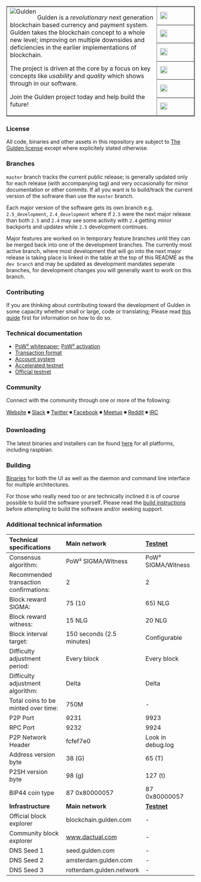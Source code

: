 <table cellspacing="0" cellpadding="0" color="grey" border="1px">
  <tr border=0>
    <td border="0px" width="80%" rowspan="7">
      <a href="https://www.Gulden.com">
        <img align="left" src="https://gulden.com/img/design/g-111444.svg" alt="Gulden"/>
      </a>
      <p>Gulden is a <i>revolutionary</i> next generation blockchain based currency and payment system.<br/>
      Gulden takes the blockchain concept to a whole new level; improving on multiple downsides and deficiencies in the earlier implementations of blockchain.</p>
      <p>The project is driven at the core by a focus on key concepts like <i>usability</i> and <i>quality</i> which shows through in our software.</p><p>Join the Gulden project today and help build the future!</p>
    </td>
    <td width="20%" border=0>
      <a href="#">
        <img height="20px" src="https://travis-ci.org/Gulden/gulden-official.svg?branch=master" alt="ci build status"/>
      </a>
    </td>
  </tr>
  <tr border=0>
    <td>
      <a href="https://github.com/Gulden/gulden-official/issues">
        <img  height="20px" src="https://img.shields.io/github/issues/gulden/gulden-official.svg?color=blue" alt="open issues"/>
    </td>
  </tr>
  <tr border=0>
    <td>
      <a href="https://github.com/Gulden/gulden-official/issues?q=is%3Aissue+is%3Aclosed">
        <img  height="20px" src="https://img.shields.io/github/issues-closed/gulden/gulden-official.svg?color=blue" alt="closed issues"/>
      </a>
    </td>
  </tr>
  <tr border=0>
    <td border=0>
      <a href="https://github.com/Gulden/gulden-official/releases">
        <img height="20px" src="https://img.shields.io/github/downloads/gulden/gulden-official/total.svg?color=blue" alt="total downloads"/>
      </a>
    </td>
  </tr>
  <tr border=0>
    <td>
      <a href="https://github.com/Gulden/gulden-official/commits/master">
        <img height="20px" src="https://img.shields.io/github/commit-activity/y/gulden/gulden-official.svg" alt="commits 1y"/>
      </a>
    </td>
  </tr>
  <tr>
    <td>
      <a href="https://github.com/Gulden/gulden-official/compare/master@%7B12month%7D...2.4_development">
        <img height="20px" src="https://img.shields.io/badge/dev%20branch-2.4_development-blue.svg" alt="active_branch"/>
      </a>
    </td>
  </tr>
</table>



### License
All code, binaries and other assets in this repository are subject to [The Gulden license](https://github.com/Gulden/gulden-official/blob/master/COPYING_gulden) except where explicitely stated otherwise.

### Branches
`master` branch tracks the current public release; is generally updated only for each release (with accompanying tag) and very occasionally for minor documentation or other commits. If all you want is to build/track the current version of the sofrware than use the `master` branch.

Each major version of the software gets its own branch e.g. `2.5_development`, `2.4_development` where if `2.5` were the next major release than both `2.5` and `2.4` may see some activity with `2.4` getting minor backports and updates while `2.5` development continues.

Major features are worked on in temporary feature branches until they can be merged back into one of the development branches. The currently most active branch, where most development that will go into the next major release is taking place is linked in the table at the top of this README as the `dev branch` and may be updated as development mandates seperate branches, for development changes you will generally want to work on this branch.

### Contributing
If you are thinking about contributing toward the development of Gulden in some capacity whether small or large, code or translating; Please read [this guide](./CONTRIBUTING.md) first for information on how to do so.

### Technical documentation
* [PoW² whitepaper](.//technical_documentation/Gulden_PoW2.pdf); [PoW² activation](./technical_documentation/PoW2_activation.md)
* [Transaction format](./technical_documentation/transaction_format.md)
* [Account system](./technical_documentation/account_system.md)
* [Accelerated testnet](./technical_documentation/accelerated_testnet.md)
* [Official testnet](./technical_documentation/accelerated_testnet.md#official-testnet)


### Community

Connect with the community through one or more of the following:

[Website](https://gulden.com) ◾ [Slack](https://gulden.com/join) ◾ [Twitter](http://twitter.com/gulden) ◾ [Facebook](http://facebook.com/gulden) ◾ [Meetup](https://www.meetup.com/gulden) ◾ [Reddit](https://www.reddit.com/r/GuldenCommunity) ◾ [IRC](https://webchat.freenode.net/?channels=Gulden)


### Downloading

The latest binaries and installers can be found [here](https://github.com/Gulden/gulden-official/releases) for all platforms, including raspbian.

### Building
[Binaries](https://github.com/Gulden/gulden-official/releases) for both the UI as well as the daemon and command line interface for multiple architectures.

For those who really need too or are technically inclined it is of course possible to build the software yourself. Please read the [build instructions](./doc/building.md) before attempting to build the software and/or seeking support.

### Additional technical information


|Technical specifications|Main network|[Testnet](./technical_documentation/accelerated_testnet.md#official-testnet)|
|:-----------|:---------|:---------|
|Consensus algorithm:|PoW² SIGMA/Witness|PoW² SIGMA/Witness|
|Recommended transaction confirmations:|2|2|
|Block reward SIGMA:|75 (10|65) NLG|1000 NLG|
|Block reward witness:|15 NLG|20 NLG|
|Block interval target:|150 seconds (2.5 minutes)|Configurable|
|Difficulty adjustment period:|Every block|Every block|
|Difficulty adjustment algorithm:|Delta|Delta|
|Total coins to be minted over time:|750M|-|
|P2P Port|9231|9923|
|RPC Port|9232|9924|
|P2P Network Header|fcfef7e0|Look in debug.log|
|Address version byte|38 (G)|65 (T)|
|P2SH version byte|98 (g)|127 (t)|
|BIP44 coin type|87 0x80000057|87 0x80000057|
|**Infrastructure**|**Main network**|**[Testnet](./technical_documentation/accelerated_testnet.md#official-testnet)**|
|Official block explorer|blockchain.gulden.com|-|
|Community block explorer|www.dactual.com|-|
|DNS Seed 1|seed.gulden.com|-|
|DNS Seed 2|amsterdam.gulden.com|-|
|DNS Seed 3|rotterdam.gulden.network|-|
